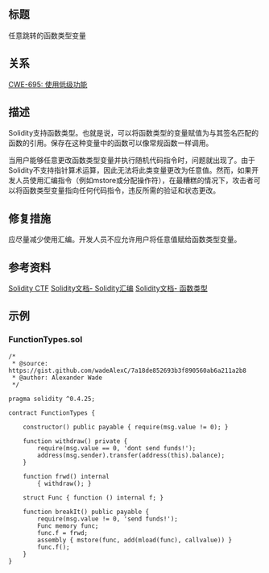 ## 标题
任意跳转的函数类型变量

## 关系
[CWE-695: 使用低级功能](https://cwe.mitre.org/data/definitions/695.html)

## 描述
Solidity支持函数类型。也就是说，可以将函数类型的变量赋值为与其签名匹配的函数的引用。保存在这种变量中的函数可以像常规函数一样调用。

当用户能够任意更改函数类型变量并执行随机代码指令时，问题就出现了。由于Solidity不支持指针算术运算，因此无法将此类变量更改为任意值。然而，如果开发人员使用汇编指令（例如mstore或分配操作符），在最糟糕的情况下，攻击者可以将函数类型变量指向任何代码指令，违反所需的验证和状态更改。

## 修复措施
应尽量减少使用汇编。开发人员不应允许用户将任意值赋给函数类型变量。

## 参考资料
[Solidity CTF](https://medium.com/authio/solidity-ctf-part-2-safe-execution-ad6ded20e042)
[Solidity文档- Solidity汇编](https://solidity.readthedocs.io/en/v0.4.25/assembly.html)
[Solidity文档- 函数类型](https://solidity.readthedocs.io/en/v0.4.25/types.html#function-types)
## 示例

### FunctionTypes.sol
```solidity
/*
 * @source: https://gist.github.com/wadeAlexC/7a18de852693b3f890560ab6a211a2b8
 * @author: Alexander Wade
 */

pragma solidity ^0.4.25;

contract FunctionTypes {

    constructor() public payable { require(msg.value != 0); }

    function withdraw() private {
        require(msg.value == 0, 'dont send funds!');
        address(msg.sender).transfer(address(this).balance);
    }

    function frwd() internal
        { withdraw(); }

    struct Func { function () internal f; }

    function breakIt() public payable {
        require(msg.value != 0, 'send funds!');
        Func memory func;
        func.f = frwd;
        assembly { mstore(func, add(mload(func), callvalue)) }
        func.f();
    }
}
```